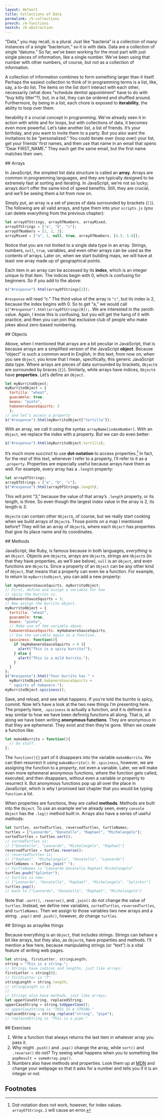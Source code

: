 ```yaml
---
layout: default
title: Collections of Data
permalink: /5-collections
prevch: /4-functions
nextch: /6-abstraction
---
```


“Data,” you may recall, is a plural. Just like “bacteria” is a collection of
many instances of a single “bacterium,” so it is with data. Data are a
collection of single “datums.” So far, we’ve been working for the
most part with just single pieces of information, like a single number. We’ve
been using that number with other numbers, of course, but not as a collection
of information. 

A collection of information combines to form something larger than it itself.
Perhaps the easiest collection to think of in programming terms is a list,
like, say, a to-do list. The items on the list don’t interact with each other,
necessarily (what does “schedule dentist appointment” have to do with “buy
kitty litter”?), but, in a list, they can be ordered and shuffled around.
Furthermore, by being in a list, each chore is exposed to **iterability**, the
ability to loop over them.

Iterability it a crucial concept in programming. We’ve already seen it in
action with while and for loops, but with collections of data, it becomes even
more powerful. Let’s take another list, a list of friends. It’s your birthday,
and you want to invite them to a party. But you also want the invitations to
be “personalized.” You could iterate over (loop over) your list, get your
friends’ first names, and then use that name in an email that opens “Dear
FIRST_NAME.” They each get the same email, but the first name matches their
own.

<section id="arrays">
## Arrays

In JavaScript, the simplest list data structure is called an **array**. Arrays
are common in programming languages, and they are typically designed to be
extremely fast at sorting and iterating. In JavaScript, we’re not so lucky;
arrays don’t offer the same kind of speed benefits. Still, they are crucial,
and we’ll be seeing them a lot from now on.

Simply put, an array is a set of pieces of data surrounded by brackets (`[]`).
The following are all valid arrays, and type them into your `scripts.js` (you
can delete everything from the previous chapter):

```javascript
let arrayOfStrings, arrayOfNumbers, arrayMixed;
arrayOfStrings = ["a", "b", "c"];
arrayOfNumbers = [1, 2, 3];
arrayMixed = ["a", 1, null, true, arrayOfNumbers, [4.5, 5.6]];
```

Notice that you are not limited to a single data type in an array. Strings,
numbers, `null`, `true`, variables, and even other arrays can be used as the
contents of arrays. Later on, when we start building maps, we will have
at least one array made up of geographical points. 

Each item in an array can be accessed by its **index**, which is an integer
unique to that item. The indices begin with 0, which is confusing for
beginners. So if you add to the above:

```javascript
$("#response").html(arrayOfStrings[2]);
```

`#response` will read “c.” The third value of the array is `"c"`, but its index
is 2, because the index begins with 0. So to get “a,” we would call
`$("#response").html(arrayOfStrings[0]);`. We are interested in the zeroth
value. Again, I know this is confusing, but you will get the hang of it with
practice, and then you can join that exclusive club of people who make jokes
about zero-based numbering.

</section>
<section id="objects">
## Objects

Above, when I mentioned that arrays are a bit peculiar in JavaScript, that is
because arrays are a simplified version of the JavaScript **object**.  Because
“object” is such a common word in English, in this text, from now on, when you
see `Object`, you know that I mean, specifically, this generic JavaScript data
type. Where arrays are pieces of data surrounded by brackets, `Object`s are
surrounded by braces (`{}`). Similarly, while arrays have indices, `Object`s
have **properties**. Let’s define an `Object`.

```javascript
let myBurritoObject;
myBurritoObject = {
  tortilla: "wheat",
  guacamole: true,
  beans: "pinto",
  habaneroSauceSquirts: 3
  };
// and let’s access a property
$("#response").html(myBurritoObject["tortilla"]);
```

With an array, we call it using the syntax `arrayName[indexNumber]`. With an
`Object`, we replace the index with a property. But we can do even better:

```javascript
$("#response").html(myBurritoObject.tortilla);
```

It’s much more succinct to use **dot-notation** to access
properties.[^dot-notation] In fact, for the rest of this text, whenever I
refer to a property, I’ll refer to it as a `.property`. Properties are
especially useful because arrays have them as well. For example, every array
has a `.length` property:

```javascript
let arrayOfStrings;
arrayOfStrings = ["a", "b", "c"];
$("#response").html(arrayOfStrings.length);
```

This will print “3,” because the value of that array’s `.length` property, or
its length, is three. So even though the largest *index* value in the array is
2, its length is 3.

`Object`s can contain other `Object`s, of course, but we really start cooking when
we build arrays of `Object`s. Those points on a map I mentioned before? They
will be an array of `Object`s, where each `Object` has properties that give its
place name and its coordinates. 

</section>
<section id="methods">
## Methods

JavaScript, like Ruby, is famous because in both languages, *everything* is an
`Object`. Objects are `Object`s, arrays are `Object`s, strings are `Object`s (in that
they have properties, as we’ll see below), `null` is an `Object`, and even
functions are `Object`s. Since a property of an `Object` can be any other kind of
`Object`, that means that a property can even be a function. For example, to
return to `myBurritoObject`, you can add a new property:

```javascript
let myHabaneroSauceSquirts, myBurritoObject;
// First, define and assign a variable for how 
// spicy the burrito is.
myHabaneroSauceSquirts = 3;
// Now assign the burrito object.
myBurritoObject = {
  tortilla: "wheat",
  guacamole: true,
  beans: "pinto",
  // Make use of the variable above.
  habaneroSauceSquirts: myHabaneroSauceSquirts,
  // Use the variable again in a function.
  spiciness: function(){
    if (myHabaneroSauceSquirts > 0 ){
      alert("This is a spicy burrito!");
    } else {
      alert("This is a mild burrito.");
    }
  }
};
$("#response").html("Your burrito has " +
  myBurritoObject.habaneroSauceSquirts +
  " squirts of habanero.");
myBurritoObject.spiciness();
```

Save, and reload, and see what happens. If you’re told the burrito is spicy,
commit. Now let’s have a look at the two new things I’m presenting here. The
property here, `.spiciness` is actually a function, and it is defined in a way
similar to how we have been defining functions all along. That is, all along
we have been writing **anonymous functions**. They are anonymous in that they
are ephemeral. They exist and then they’re gone. When we create a function
like:

```javascript
let makeABurrito = function(){
  // Do stuff.
};
```

The `function(){}` part of it disappears into the variable `makeABurrito`. We
can then resurrect it using `makeABurrito()`. In `.spiciness`, however, we are
assigning the function to a *property*, not even a variable. Later, we will
make even more ephemeral anonymous functions, where the function gets
called, executed, and then disappears, without even a variable or property to
resurrect it. But anonymous functions pop up all over the place in JavaScript,
which is why I promised last chapter that you would be typing `function` a
lot.

When properties are functions, they are called **methods**. Methods are built
into the `Object`. To use an example we’ve already seen, every `console` `Object`
has the `.log()` method built in. Arrays also have a series of useful methods:

```javascript
let turtles, sortedTurtles, reversedTurtles, turtleNames;
turtles = ["Leonardo", "Donatello", "Raphael", "Michelangelo"];
sortedTurtles = turtles.sort();
// sortedTurtles is:
// ["Donatello", "Leonardo", "Michelangelo", "Raphael"]
reversedTurtles = turtles.reverse();
// reversedTurtles is: 
// ["Raphael", "Michelangelo", "Donatello", "Leonardo"]
turtleNames = turtles.join(" ");
// turtleNames is "Leonardo Donatello Raphael Michelangelo"
turtles.push("Splinter");
// turtles is now: 
// ["Leonardo", "Donatello", "Raphael", "Michelangelo", "Splinter"]
turtles.pop();
// back to ["Leonardo", "Donatello", "Raphael", "Michelangelo"]
```

Note that `.sort()`, `.reverse()`, and `.join()` do not change the value of
`turtles`. Instead, we define new variables, `sortedTurtles`,
`reversedTurtles`, and `turtleNames`. Then we assign to those variables two
new arrays and a string. `.pop()` and `.push()`, however, *do* change
`turtles`. 

</section>
<section id="strings-like-arrays">
## Strings as arraylike things

Because everything is an `Object`, that includes strings. Strings can behave a
bit like arrays, but they also, as `Object`s, have properties and methods. I’ll
mention a few here, because manipulating strings (or “text”) is a vital
feature of writing web pages.

```javascript
let string, firstLetter, stringLength;
string = "This is a string.";
// Strings have indices and lengths, just like arrays:
firstLetter = string[0];
// firstLetter is "T"
stringLength = string.length;
// stringLength is 17
//
// Strings also have methods, just like arrays:
let upperCaseString, replacedString;
upperCaseString = string.toUpperCase();
// upperCaseString is "THIS IS A STRING."
replacedString = string.replace("string", "pipe");
// replacedString is "This is a pipe."
```

</section>
<section id="exercises">
## Exercises

1. Write a function that always returns the last item in whatever array you
   pass it.
1. Why might `.push()` and `.pop()` change the array, while `sort()` and `.reverse()` do not? Try seeing what happens when you to something like `popResult = someArray.pop()`.
1. Numbers also have methods and properties. Look them up at [MDN](https://developer.mozilla.org/en-US/docs/Web/JavaScript/Reference/Global_Objects/Number) and change your webpage so that it asks for a number and tells you if it is an integer or not.

</section>

## Footnotes

[^dot-notation]: Dot-notation does not work, however, for index values. `arrayOfStrings.1` will cause an error.

